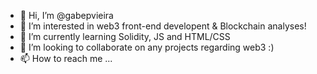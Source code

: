 - 👋 Hi, I’m @gabepvieira
- 👀 I’m interested in web3 front-end developent & Blockchain analyses!
- 🌱 I’m currently learning Solidity, JS and HTML/CSS
- 💞️ I’m looking to collaborate on any projects regarding web3 :)
- 📫 How to reach me ...

<!---
gabepvieira/gabepvieira is a ✨ special ✨ repository because its `README.md` (this file) appears on your GitHub profile.
You can click the Preview link to take a look at your changes.
--->
